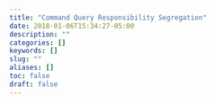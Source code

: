 ```yaml
---
title: "Command Query Responsibility Segregation"
date: 2018-01-06T15:34:27-05:00
description: ""
categories: []
keywords: []
slug: ""
aliases: []
toc: false
draft: false
---
```

